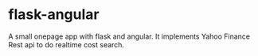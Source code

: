 flask-angular
=============

A small onepage app with flask and angular. It implements Yahoo Finance Rest api to do realtime cost search.
